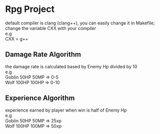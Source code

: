 # Rpg Project
default compiler is clang (clang++), you can easily change it in Makefile; change the variable CXX with your compiler</br>
e.g</br>
CXX = g++</br>

## Damage Rate Algorithm
the damage rate is calculated based by Enemy Hp divided by 10</br>
e.g</br>
Goblin 50HP 50MP => 0-5</br>
Wolf  100HP 100HP => 0-10</br>

## Experience Algorithm
experience earned by player when win is half of Enemy Hp</br>
e.g</br>
Goblin 50HP 50MP => 25xp</br>
Wolf  100HP 100MP => 50xp</br>
